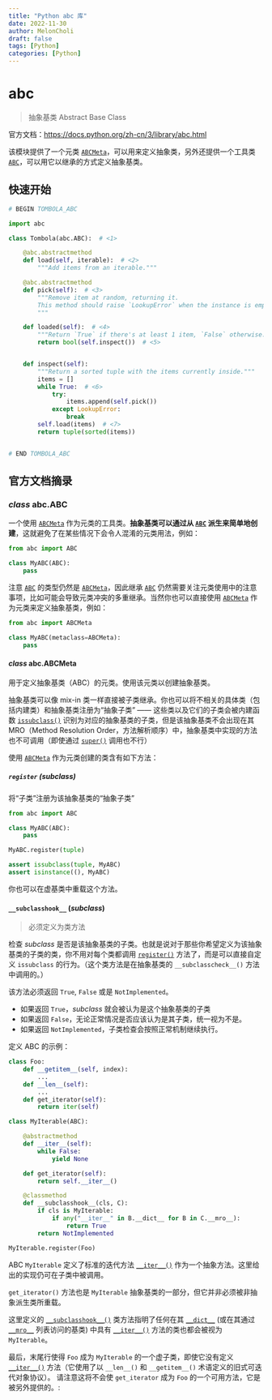 ```yaml
---
title: "Python abc 库"
date: 2022-11-30
author: MelonCholi
draft: false
tags: [Python]
categories: [Python]
---
```


# abc

> 抽象基类 Abstract Base Class

官方文档：https://docs.python.org/zh-cn/3/library/abc.html

该模块提供了一个元类 [`ABCMeta`](https://docs.python.org/zh-cn/3/library/abc.html#abc.ABCMeta)，可以用来定义抽象类，另外还提供一个工具类 [`ABC`](https://docs.python.org/zh-cn/3/library/abc.html#abc.ABC)，可以用它以继承的方式定义抽象基类。

## 快速开始

```py
# BEGIN TOMBOLA_ABC

import abc

class Tombola(abc.ABC):  # <1>

    @abc.abstractmethod
    def load(self, iterable):  # <2>
        """Add items from an iterable."""

    @abc.abstractmethod
    def pick(self):  # <3>
        """Remove item at random, returning it.
        This method should raise `LookupError` when the instance is empty.
        """

    def loaded(self):  # <4>
        """Return `True` if there's at least 1 item, `False` otherwise."""
        return bool(self.inspect())  # <5>


    def inspect(self):
        """Return a sorted tuple with the items currently inside."""
        items = []
        while True:  # <6>
            try:
                items.append(self.pick())
            except LookupError:
                break
        self.load(items)  # <7>
        return tuple(sorted(items))


# END TOMBOLA_ABC
```

## 官方文档摘录

### *class* abc.ABC

一个使用 [`ABCMeta`](https://docs.python.org/zh-cn/3/library/abc.html#abc.ABCMeta) 作为元类的工具类。**抽象基类可以通过从 [`ABC`](https://docs.python.org/zh-cn/3/library/abc.html#abc.ABC) 派生来简单地创建**，这就避免了在某些情况下会令人混淆的元类用法，例如：

```py
from abc import ABC

class MyABC(ABC):
    pass
```

注意 [`ABC`](https://docs.python.org/zh-cn/3/library/abc.html#abc.ABC) 的类型仍然是 [`ABCMeta`](https://docs.python.org/zh-cn/3/library/abc.html#abc.ABCMeta)，因此继承 [`ABC`](https://docs.python.org/zh-cn/3/library/abc.html#abc.ABC) 仍然需要关注元类使用中的注意事项，比如可能会导致元类冲突的多重继承。当然你也可以直接使用 [`ABCMeta`](https://docs.python.org/zh-cn/3/library/abc.html#abc.ABCMeta) 作为元类来定义抽象基类，例如：

```py
from abc import ABCMeta

class MyABC(metaclass=ABCMeta):
    pass
```

#### *class* abc.ABCMeta

用于定义抽象基类（ABC）的元类。使用该元类以创建抽象基类。

抽象基类可以像 mix-in 类一样直接被子类继承。你也可以将不相关的具体类（包括内建类）和抽象基类注册为“抽象子类” —— 这些类以及它们的子类会被内建函数 [`issubclass()`](https://docs.python.org/zh-cn/3/library/functions.html#issubclass) 识别为对应的抽象基类的子类，但是该抽象基类不会出现在其 MRO（Method Resolution Order，方法解析顺序）中，抽象基类中实现的方法也不可调用（即使通过 [`super()`](https://docs.python.org/zh-cn/3/library/functions.html#super) 调用也不行）

使用 [`ABCMeta`](https://docs.python.org/zh-cn/3/library/abc.html#abc.ABCMeta) 作为元类创建的类含有如下方法：

##### `register` (*subclass*)

将“子类”注册为该抽象基类的“抽象子类”

```py
from abc import ABC

class MyABC(ABC):
    pass

MyABC.register(tuple)

assert issubclass(tuple, MyABC)
assert isinstance((), MyABC)
```

你也可以在虚基类中重载这个方法。

#### `__subclasshook__` (*subclass*)

> 必须定义为类方法

检查 *subclass* 是否是该抽象基类的子类。也就是说对于那些你希望定义为该抽象基类的子类的类，你不用对每个类都调用 [`register()`](https://docs.python.org/zh-cn/3/library/abc.html#abc.ABCMeta.register) 方法了，而是可以直接自定义 `issubclass` 的行为。（这个类方法是在抽象基类的 `__subclasscheck__()` 方法中调用的。）

该方法必须返回 `True`, `False` 或是 `NotImplemented`。

- 如果返回 `True`，*subclass* 就会被认为是这个抽象基类的子类
- 如果返回 `False`，无论正常情况是否应该认为是其子类，统一视为不是。
- 如果返回 `NotImplemented`，子类检查会按照正常机制继续执行。

定义 ABC 的示例：

```py
class Foo:
    def __getitem__(self, index):
        ...
    def __len__(self):
        ...
    def get_iterator(self):
        return iter(self)

class MyIterable(ABC):

    @abstractmethod
    def __iter__(self):
        while False:
            yield None

    def get_iterator(self):
        return self.__iter__()

    @classmethod
    def __subclasshook__(cls, C):
        if cls is MyIterable:
            if any("__iter__" in B.__dict__ for B in C.__mro__):
                return True
        return NotImplemented

MyIterable.register(Foo)
```

ABC `MyIterable` 定义了标准的迭代方法 [`__iter__()`](https://docs.python.org/zh-cn/3/library/stdtypes.html#iterator.__iter__) 作为一个抽象方法。这里给出的实现仍可在子类中被调用。

`get_iterator()` 方法也是 `MyIterable` 抽象基类的一部分，但它并非必须被非抽象派生类所重载。

这里定义的 [`__subclasshook__()`](https://docs.python.org/zh-cn/3/library/abc.html#abc.ABCMeta.__subclasshook__) 类方法指明了任何在其 [`__dict__`](https://docs.python.org/zh-cn/3/library/stdtypes.html#object.__dict__) (或在其通过 [`__mro__`](https://docs.python.org/zh-cn/3/library/stdtypes.html#class.__mro__) 列表访问的基类) 中具有 [`__iter__()`](https://docs.python.org/zh-cn/3/library/stdtypes.html#iterator.__iter__) 方法的类也都会被视为 `MyIterable`。

最后，末尾行使得 `Foo` 成为 `MyIterable` 的一个虚子类，即使它没有定义 [`__iter__()`](https://docs.python.org/zh-cn/3/library/stdtypes.html#iterator.__iter__) 方法（它使用了以 `__len__()` 和 `__getitem__()` 术语定义的旧式可迭代对象协议）。 请注意这将不会使 `get_iterator` 成为 `Foo` 的一个可用方法，它是被另外提供的。: